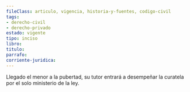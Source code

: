 ```yaml
---
fileClass: articulo, vigencia, historia-y-fuentes, codigo-civil
tags:
- derecho-civil
- derecho-privado
estado: vigente
tipo: inciso
libro:
titulo:
parrafo:
corriente-juridica:
---
```

Llegado el menor a la pubertad, su tutor entrará a desempeñar la curatela por el solo ministerio de la ley.